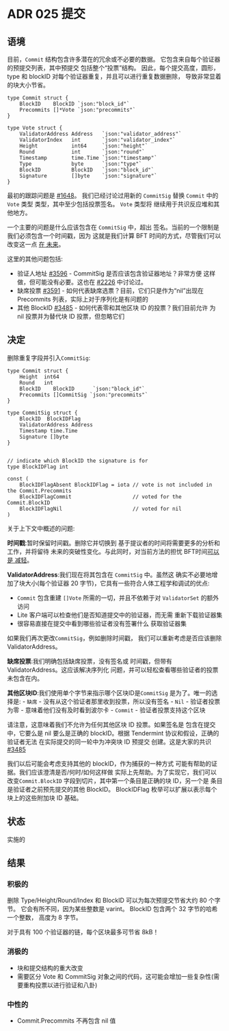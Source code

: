 # ADR 025 提交

## 语境

目前，`Commit` 结构包含许多潜在的冗余或不必要的数据。
它包含来自每个验证器的预提交列表，其中预提交
包括整个“投票”结构。 因此，每个提交高度，圆形，
type 和 blockID 对每个验证器重复，并且可以进行重复数据删除，
导致非常显着的块大小节省。

```
type Commit struct {
    BlockID    BlockID `json:"block_id"`
    Precommits []*Vote `json:"precommits"`
}

type Vote struct {
    ValidatorAddress Address   `json:"validator_address"`
    ValidatorIndex   int       `json:"validator_index"`
    Height           int64     `json:"height"`
    Round            int       `json:"round"`
    Timestamp        time.Time `json:"timestamp"`
    Type             byte      `json:"type"`
    BlockID          BlockID   `json:"block_id"`
    Signature        []byte    `json:"signature"`
}
```

最初的跟踪问题是 [#1648](https://github.com/tendermint/tendermint/issues/1648)。
我们已经讨论过用新的 `CommitSig` 替换 `Commit` 中的 `Vote` 类型
类型，其中至少包括投票签名。 `Vote` 类型将
继续用于共识反应堆和其他地方。

一个主要的问题是什么应该包含在 `CommitSig` 中，超出
签名。当前的一个限制是我们必须包含一个时间戳，因为
这就是我们计算 BFT 时间的方式，尽管我们可以改变这一点 [在
未来](https://github.com/tendermint/tendermint/issues/2840)。

这里的其他问题包括:

- 验证人地址 [#3596](https://github.com/tendermint/tendermint/issues/3596) -
    CommitSig 是否应该包含验证器地址？非常方便
    这样做，但可能没有必要。这也在 [#2226](https://github.com/tendermint/tendermint/issues/2226) 中讨论过。
- 缺席投票 [#3591](https://github.com/tendermint/tendermint/issues/3591) -
    如何代表缺席选票？目前，它们只是作为“nil”出现在
    Precommits 列表，实际上对于序列化是有问题的
- 其他 BlockID [#3485](https://github.com/tendermint/tendermint/issues/3485) -
    如何代表零和其他区块 ID 的投票？我们目前允许
    为 nil 投票并为替代块 ID 投票，但忽略它们


## 决定

删除重复字段并引入`CommitSig`:

```
type Commit struct {
    Height  int64
    Round   int
    BlockID    BlockID      `json:"block_id"`
    Precommits []CommitSig `json:"precommits"`
}

type CommitSig struct {
    BlockID  BlockIDFlag
    ValidatorAddress Address
    Timestamp time.Time
    Signature []byte
}


// indicate which BlockID the signature is for
type BlockIDFlag int

const (
	BlockIDFlagAbsent BlockIDFlag = iota // vote is not included in the Commit.Precommits
	BlockIDFlagCommit                    // voted for the Commit.BlockID
	BlockIDFlagNil                       // voted for nil
)

```

关于上下文中概述的问题:

**时间戳**:暂时保留时间戳。删除它并切换到
基于提议者的时间将需要更多的分析和工作，并将留待
未来的突破性变化。与此同时，对当前方法的担忧
BFT时间[可以是
减轻](https://github.com/tendermint/tendermint/issues/2840#issuecomment-529122431)。

**ValidatorAddress**:我们现在将其包含在 `CommitSig` 中。虽然这
确实不必要地增加了块大小(每个验证器 20 字节)，它具有一些符合人体工程学和调试的优点:

- `Commit` 包含重建 `[]Vote` 所需的一切，并且不依赖于对 `ValidatorSet` 的额外访问
- Lite 客户端可以检查他们是否知道提交中的验证器，而无需
  重新下载验证器集
- 很容易直接在提交中看到哪些验证者没有签署什么
  获取验证器集

如果我们再次更改`CommitSig`，例如删除时间戳，
我们可以重新考虑是否应该删除 ValidatorAddress。

**缺席投票**:我们明确包括缺席投票，没有签名或
时间戳，但带有 ValidatorAddress。这应该解决序列化
问题，并可以轻松查看哪些验证者的投票未包含在内。

**其他区块ID**:我们使用单个字节来指示哪个区块ID是`CommitSig`
是为了。唯一的选择是:
    - `缺席` - 没有从这个验证者那里收到投票，所以没有签名
    - `Nil` - 验证者投票为零 - 意味着他们没有及时看到波尔卡
    - `Commit` - 验证者投票支持这个区块

请注意，这意味着我们不允许为任何其他区块 ID 投票。如果签名是
包含在提交中，它要么是 nil 要么是正确的 blockID。根据
Tendermint 协议和假设，正确的验证者无法
在实际提交的同一轮中为冲突块 ID 预提交
创建。这是大家的共识
[#3485](https://github.com/tendermint/tendermint/issues/3485)

我们以后可能会考虑支持其他的 blockID，作为捕获的一种方式
可能有帮助的证据。我们应该澄清是否/何时/如何这样做
实际上先帮助。为了实现它，我们可以改变`Commit.BlockID`
字段到切片，其中第一个条目是正确的块 ID，另一个是
条目是验证者之前预先提交的其他 BlockID。 BlockIDFlag
枚举可以扩展以表示每个块上的这些附加块 ID
基础。

## 状态

实施的

## 结果

### 积极的

删除 Type/Height/Round/Index 和 BlockID 可以为每次预提交节省大约 80 个字节。
它会有所不同，因为某些整数是 varint。 BlockID 包含两个 32 字节的哈希一个整数，
高度为 8 字节。

对于具有 100 个验证器的链，每个区块最多可节省 8kB！


### 消极的

- 块和提交结构的重大改变
- 需要区分 Vote 和 CommitSig 对象之间的代码，这可能会增加一些复杂性(需要重构投票以进行验证和八卦)

### 中性的

- Commit.Precommits 不再包含 nil 值
